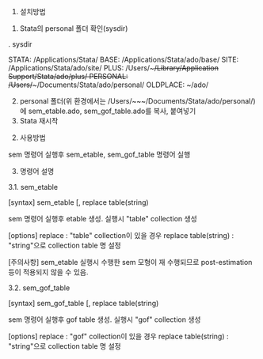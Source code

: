 
1. 설치방법

1) Stata의 personal 폴더 확인(sysdir)

. sysdir

   STATA:  /Applications/Stata/
    BASE:  /Applications/Stata/ado/base/
    SITE:  /Applications/Stata/ado/site/
    PLUS:  /Users/~~~/Library/Application Support/Stata/ado/plus/
PERSONAL:  /Users/~~~/Documents/Stata/ado/personal/
OLDPLACE:  ~/ado/


2) personal 폴더(위 환경에서는 /Users/~~~/Documents/Stata/ado/personal/)에 sem_etable.ado, sem_gof_table.ado를 복사, 붙여넣기
3) Stata 재시작

2. 사용방법

sem 명령어 실행후 sem_etable, sem_gof_table 명령어 실행

3. 명령어 설명

3.1. sem_etable

[syntax]
sem_etable [, replace table(string)

sem 명령어 실행후 etable 생성. 실행시 "table" collection 생성

[options]
replace : "table" collection이 있을 경우 replace
table(string) : "string"으로 collection table 명 설정

[주의사항]
sem_etable 실행시 수행한 sem 모형이 재 수행되므로 post-estimation 등이
적용되지 않을 수 있음.

3.2. sem_gof_table

[syntax]
sem_gof_table [, replace table(string)

sem 명령어 실행후 gof table 생성. 실행시 "gof" collection 생성

[options]
replace : "gof" collection이 있을 경우 replace
table(string) : "string"으로 collection table 명 설정
